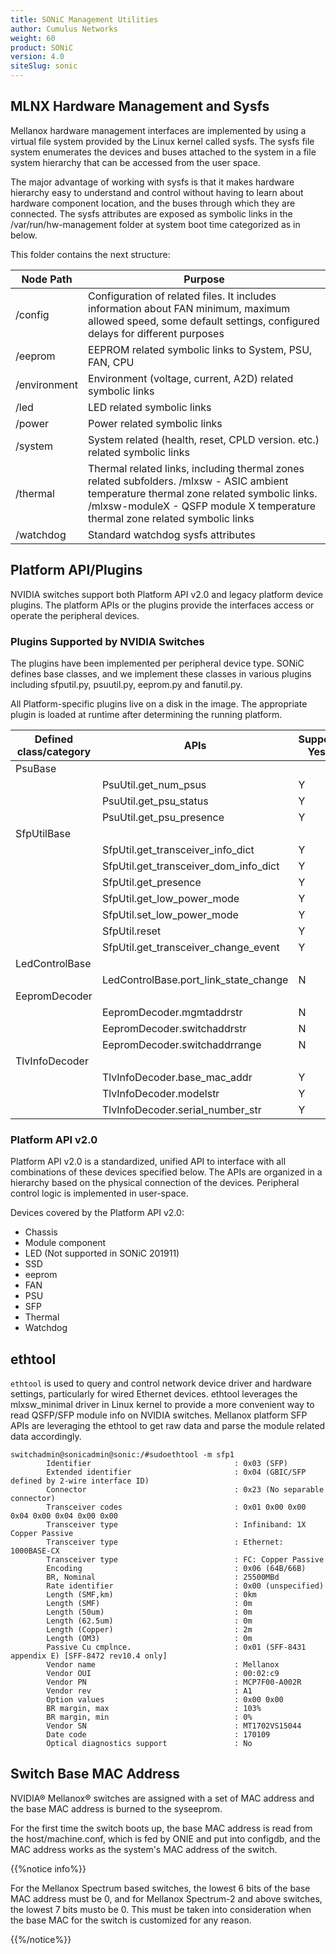 ```yaml
---
title: SONiC Management Utilities
author: Cumulus Networks
weight: 60
product: SONiC
version: 4.0
siteSlug: sonic
---
```


## MLNX Hardware Management and Sysfs

Mellanox hardware management interfaces are implemented by using a virtual file system provided by the Linux kernel called sysfs. The sysfs file system enumerates the devices and buses attached to the system in a file system hierarchy that can be accessed from the user space.

The major advantage of working with sysfs is that it makes hardware hierarchy easy to understand and control without having to learn about hardware component location, and the buses through which they are connected. The sysfs attributes are exposed as symbolic links in the /var/run/hw-management folder at system boot time categorized as in below.

This folder contains the next structure:

| Node Path | Purpose |
| --------- | ------- |
| /config | Configuration of related files. It includes information about FAN minimum, maximum allowed speed, some default settings, configured delays for different purposes |
| /eeprom | EEPROM related symbolic links to System, PSU, FAN, CPU |
| /environment | Environment (voltage, current, A2D) related symbolic links |
| /led | LED related symbolic links |
| /power | Power related symbolic links |
| /system | System related (health, reset, CPLD version. etc.) related symbolic links |
| /thermal | Thermal related links, including thermal zones related subfolders. /mlxsw - ASIC ambient temperature thermal zone related symbolic links. /mlxsw-moduleX - QSFP module X temperature thermal zone related symbolic links |
| /watchdog | Standard watchdog sysfs attributes |

## Platform API/Plugins

NVIDIA switches support both Platform API v2.0 and legacy platform device plugins. The platform APIs or the plugins provide the interfaces access or operate the peripheral devices.

### Plugins Supported by NVIDIA Switches
The plugins have been implemented per peripheral device type. SONiC defines base classes, and we implement these classes in various plugins including sfputil.py, psuutil.py, eeprom.py and fanutil.py.

All Platform-specific plugins live on a disk in the image. The appropriate plugin is loaded at runtime after determining the running platform.

| Defined class/category | APIs | Supported: Yes/No |
| ---------------------- | ---- | ----------------- |
| PsuBase | |
| | PsuUtil.get_num_psus | Y |
| | PsuUtil.get_psu_status | Y |
| | PsuUtil.get_psu_presence | Y |
| SfpUtilBase | |
| | SfpUtil.get_transceiver_info_dict | Y |
| | SfpUtil.get_transceiver_dom_info_dict | Y |
| | SfpUtil.get_presence | Y |
| | SfpUtil.get_low_power_mode | Y |
| | SfpUtil.set_low_power_mode | Y |
| | SfpUtil.reset | Y |
| | SfpUtil.get_transceiver_change_event | Y |
| LedControlBase | |
| | LedControlBase.port_link_state_change | N |
| EepromDecoder | |
| | EepromDecoder.mgmtaddrstr | N |
| | EepromDecoder.switchaddrstr | N |
| | EepromDecoder.switchaddrrange | N |
| TlvInfoDecoder | |
| | TlvInfoDecoder.base_mac_addr | Y |
| | TlvInfoDecoder.modelstr | Y |
| | TlvInfoDecoder.serial_number_str | Y |

### Platform API v2.0

Platform API v2.0 is a standardized, unified API to interface with all combinations of these devices specified below. The APIs are organized in a hierarchy based on the physical connection of the devices. Peripheral control logic is implemented in user-space.

Devices covered by the Platform API v2.0:

- Chassis
- Module component
- LED (Not supported in SONiC 201911)
- SSD
- eeprom
- FAN
- PSU
- SFP
- Thermal
- Watchdog

## ethtool

`ethtool` is used to query and control network device driver and hardware settings, particularly for wired Ethernet devices. ethtool leverages the mlxsw_minimal driver in Linux kernel to provide a more convenient way to read QSFP/SFP module info on NVIDIA switches. Mellanox platform SFP APIs are leveraging the ethtool to get raw data and parse the module related data accordingly.

```
switchadmin@sonicadmin@sonic:/#sudoethtool -m sfp1
        Identifier                                : 0x03 (SFP)
        Extended identifier                       : 0x04 (GBIC/SFP defined by 2-wire interface ID)
        Connector                                 : 0x23 (No separable connector)
        Transceiver codes                         : 0x01 0x00 0x00 0x04 0x00 0x04 0x00 0x00
        Transceiver type                          : Infiniband: 1X Copper Passive
        Transceiver type                          : Ethernet: 1000BASE-CX
        Transceiver type                          : FC: Copper Passive
        Encoding                                  : 0x06 (64B/66B)
        BR, Nominal                               : 25500MBd
        Rate identifier                           : 0x00 (unspecified)
        Length (SMF,km)                           : 0km
        Length (SMF)                              : 0m
        Length (50um)                             : 0m
        Length (62.5um)                           : 0m
        Length (Copper)                           : 2m
        Length (OM3)                              : 0m
        Passive Cu cmplnce.                       : 0x01 (SFF-8431 appendix E) [SFF-8472 rev10.4 only]
        Vendor name                               : Mellanox
        Vendor OUI                                : 00:02:c9
        Vendor PN                                 : MCP7F00-A002R
        Vendor rev                                : A1
        Option values                             : 0x00 0x00
        BR margin, max                            : 103%
        BR margin, min                            : 0%
        Vendor SN                                 : MT1702VS15044
        Date code                                 : 170109
        Optical diagnostics support               : No
```

## Switch Base MAC Address

NVIDIA® Mellanox® switches are assigned with a set of MAC address and the base MAC address is burned to the syseeprom.

For the first time the switch boots up, the base MAC address is read from the host/machine.conf, which is fed by ONIE and put into configdb, and the MAC address works as the system's MAC address of the switch.

{{%notice info%}}

For the Mellanox Spectrum based switches, the lowest 6 bits of the base MAC address must be 0, and for Mellanox Spectrum-2 and above switches, the lowest 7 bits musto be 0. This must be taken into consideration when the base MAC for the switch is customized for any reason.

{{%/notice%}}
